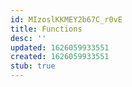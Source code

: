 ```yaml
---
id: MIzoslKKMEY2b67C_r0vE
title: Functions
desc: ''
updated: 1626059933551
created: 1626059933551
stub: true
---
```


